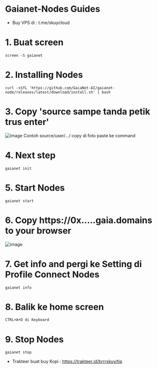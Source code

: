 # Gaianet-Nodes Guides 

- Buy VPS di : t.me/skuycloud

# 1. Buat screen
```
screen -S gaianet
```
# 2. Installing Nodes
```
curl -sSfL 'https://github.com/GaiaNet-AI/gaianet-node/releases/latest/download/install.sh' | bash
```
# 3. Copy 'source sampe tanda petik trus enter'
![image](https://github.com/user-attachments/assets/4bf8fe53-ac7a-4937-8f8d-5ba1f2cdbb61)
Contoh source/user/.../ copy di foto paste ke command
# 4. Next step
``` 
gaianet init
```
# 5. Start Nodes
```
gaianet start
```
# 6. Copy https://0x.....gaia.domains to your browser
![image](https://github.com/user-attachments/assets/36912546-3be0-4256-9c5f-5234ab723ed4)
# 7. Get info and pergi ke Setting di Profile Connect Nodes
```
gaianet info
```
# 8. Balik ke home screen
```
CTRL+A+D di Keyboard
```
# 9. Stop Nodes
```
gaianet stop
```
- Trakteer buat buy Kopi : https://trakteer.id/brrrskuy/tip
